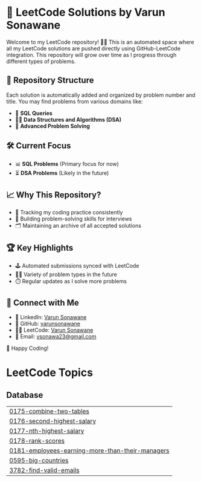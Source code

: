 # 🚀 LeetCode Solutions by Varun Sonawane

Welcome to my LeetCode repository! 👨‍💻 This is an automated space where all my LeetCode solutions are pushed directly using GitHub-LeetCode integration. This repository will grow over time as I progress through different types of problems.

## 📂 Repository Structure
Each solution is automatically added and organized by problem number and title. You may find problems from various domains like:
- 🐘 **SQL Queries**
- 🧑‍💻 **Data Structures and Algorithms (DSA)**
- 🧠 **Advanced Problem Solving**

## 🛠️ Current Focus
- 📊 **SQL Problems** (Primary focus for now)
- ⏳ **DSA Problems** (Likely in the future)

## 📈 Why This Repository?
- 📝 Tracking my coding practice consistently
- 🚀 Building problem-solving skills for interviews
- 🗂️ Maintaining an archive of all accepted solutions

## 🏆 Key Highlights
- 🕹️ Automated submissions synced with LeetCode
- 🧑‍💻 Variety of problem types in the future
- ⏱️ Regular updates as I solve more problems

## 🔗 Connect with Me
- 📝 LinkedIn: [Varun Sonawane](https://www.linkedin.com/in/varun-sonawane)
- 🐙 GitHub: [varunsonawane](https://github.com/varunsonawane)
- 🧑‍💻 LeetCode: [Varun Sonawane](https://leetcode.com/u/vsonawane)
- 📧 Email: vsonawa23@gmail.com

🚀 Happy Coding!


<!---LeetCode Topics Start-->
# LeetCode Topics
## Database
|  |
| ------- |
| [0175-combine-two-tables](https://github.com/varunsonawane/LeetCode/tree/master/0175-combine-two-tables) |
| [0176-second-highest-salary](https://github.com/varunsonawane/LeetCode/tree/master/0176-second-highest-salary) |
| [0177-nth-highest-salary](https://github.com/varunsonawane/LeetCode/tree/master/0177-nth-highest-salary) |
| [0178-rank-scores](https://github.com/varunsonawane/LeetCode/tree/master/0178-rank-scores) |
| [0181-employees-earning-more-than-their-managers](https://github.com/varunsonawane/LeetCode/tree/master/0181-employees-earning-more-than-their-managers) |
| [0595-big-countries](https://github.com/varunsonawane/LeetCode/tree/master/0595-big-countries) |
| [3782-find-valid-emails](https://github.com/varunsonawane/LeetCode/tree/master/3782-find-valid-emails) |
<!---LeetCode Topics End-->